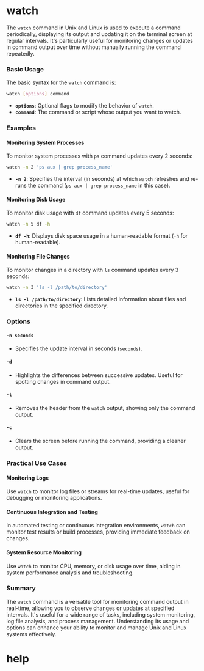 # watch

The `watch` command in Unix and Linux is used to execute a command periodically, displaying its output and updating it on the terminal screen at regular intervals. It's particularly useful for monitoring changes or updates in command output over time without manually running the command repeatedly.

### Basic Usage

The basic syntax for the `watch` command is:

```sh
watch [options] command
```

- **`options`**: Optional flags to modify the behavior of `watch`.
- **`command`**: The command or script whose output you want to watch.

### Examples

#### Monitoring System Processes

To monitor system processes with `ps` command updates every 2 seconds:

```sh
watch -n 2 'ps aux | grep process_name'
```

- **`-n 2`**: Specifies the interval (in seconds) at which `watch` refreshes and re-runs the command (`ps aux | grep process_name` in this case).

#### Monitoring Disk Usage

To monitor disk usage with `df` command updates every 5 seconds:

```sh
watch -n 5 df -h
```

- **`df -h`**: Displays disk space usage in a human-readable format (`-h` for human-readable).

#### Monitoring File Changes

To monitor changes in a directory with `ls` command updates every 3 seconds:

```sh
watch -n 3 'ls -l /path/to/directory'
```

- **`ls -l /path/to/directory`**: Lists detailed information about files and directories in the specified directory.

### Options

#### `-n seconds`

- Specifies the update interval in seconds (`seconds`).

#### `-d`

- Highlights the differences between successive updates. Useful for spotting changes in command output.

#### `-t`

- Removes the header from the `watch` output, showing only the command output.

#### `-c`

- Clears the screen before running the command, providing a cleaner output.

### Practical Use Cases

#### Monitoring Logs

Use `watch` to monitor log files or streams for real-time updates, useful for debugging or monitoring applications.

#### Continuous Integration and Testing

In automated testing or continuous integration environments, `watch` can monitor test results or build processes, providing immediate feedback on changes.

#### System Resource Monitoring

Use `watch` to monitor CPU, memory, or disk usage over time, aiding in system performance analysis and troubleshooting.

### Summary

The `watch` command is a versatile tool for monitoring command output in real-time, allowing you to observe changes or updates at specified intervals. It's useful for a wide range of tasks, including system monitoring, log file analysis, and process management. Understanding its usage and options can enhance your ability to monitor and manage Unix and Linux systems effectively.

# help 

```

```

